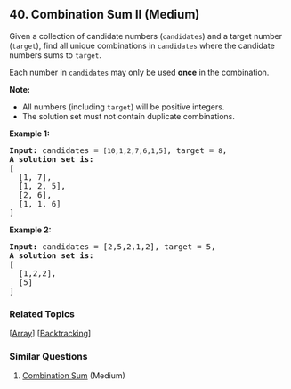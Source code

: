<!--|This file generated by command(leetcode description); DO NOT EDIT.    |-->
<!--+----------------------------------------------------------------------+-->
<!--|@author    Openset <openset.wang@gmail.com>                           |-->
<!--|@link      https://github.com/openset                                 |-->
<!--|@home      https://github.com/openset/leetcode                        |-->
<!--+----------------------------------------------------------------------+-->

## 40. Combination Sum II (Medium)

<p>Given a collection of candidate numbers (<code>candidates</code>) and a target number (<code>target</code>), find all unique combinations in <code>candidates</code>&nbsp;where the candidate numbers sums to <code>target</code>.</p>

<p>Each number in <code>candidates</code>&nbsp;may only be used <strong>once</strong> in the combination.</p>

<p><strong>Note:</strong></p>

<ul>
	<li>All numbers (including <code>target</code>) will be positive integers.</li>
	<li>The solution set must not contain duplicate combinations.</li>
</ul>

<p><strong>Example 1:</strong></p>

<pre>
<strong>Input:</strong> candidates =&nbsp;<code>[10,1,2,7,6,1,5]</code>, target =&nbsp;<code>8</code>,
<strong>A solution set is:</strong>
[
  [1, 7],
  [1, 2, 5],
  [2, 6],
  [1, 1, 6]
]
</pre>

<p><strong>Example 2:</strong></p>

<pre>
<strong>Input:</strong> candidates =&nbsp;[2,5,2,1,2], target =&nbsp;5,
<strong>A solution set is:</strong>
[
&nbsp; [1,2,2],
&nbsp; [5]
]
</pre>


### Related Topics
[[Array](https://github.com/openset/leetcode/tree/master/tag/array/README.md)]
[[Backtracking](https://github.com/openset/leetcode/tree/master/tag/backtracking/README.md)]

### Similar Questions
  1. [Combination Sum](https://github.com/openset/leetcode/tree/master/problems/combination-sum) (Medium)
